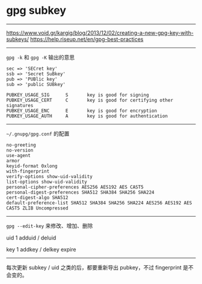 # gpg subkey

---

https://www.void.gr/kargig/blog/2013/12/02/creating-a-new-gpg-key-with-subkeys/
https://help.riseup.net/en/gpg-best-practices

---

`gpg -k` 和 `gpg -K` 输出的意思

```
sec => 'SECret key'
ssb => 'Secret SuBkey'
pub => 'PUBlic key'
sub => 'public SUBkey'
```

```
PUBKEY_USAGE_SIG      S       key is good for signing
PUBKEY_USAGE_CERT     C       key is good for certifying other signatures
PUBKEY_USAGE_ENC      E       key is good for encryption
PUBKEY_USAGE_AUTH     A       key is good for authentication
```

---

`~/.gnupg/gpg.conf` 的配置

```
no-greeting
no-version
use-agent
armor
keyid-format 0xlong
with-fingerprint
verify-options show-uid-validity
list-options show-uid-validity
personal-cipher-preferences AES256 AES192 AES CAST5
personal-digest-preferences SHA512 SHA384 SHA256 SHA224
cert-digest-algo SHA512
default-preference-list SHA512 SHA384 SHA256 SHA224 AES256 AES192 AES CAST5 ZLIB Uncompressed
```

---

`gpg --edit-key` 来修改、增加、删除

uid 1
adduid / deluid

key 1
addkey / delkey
expire

---

每次更新 subkey / uid 之类的后，都要重新导出 pubkey，不过 fingerprint 是不会变的。
